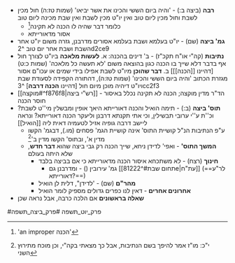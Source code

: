 * **רבה** (ביצה ב:) - 'והיה ביום הששי והכינו את אשר יביאו' (שמות טז:ה) חול מכין לשבת וחול מכין ליום טוב ואין יו"ט מכין לשבת ואין שבת מכינה ליום טוב
	* כלומר דבר שהיה לו הכנה לא תקינה[^1]
	* אסור מדאורייתא
* **גמ' ביצה** (שם) - יו"ט בעלמא ושבת בעלמא אסורים מדרבנן, גזרה משום יו"ט אחר השבת ושבת אחר יום טוב ^2d2ce9
* **נתיבות** (קה"י או"ח תקכ"ז) - ב' דינים בהכנה:
	א. **לעשות מלאכה** ביו"ט לצורך חול אף בדבר דלא שייך בו הכנה כגון בהוצאה משום 'לא תעשה כל מלאכה' (שמות כ:ט) \[דהיינו [[הכנה]]\]
	ב. **דבר שהוכן** מיו"ט לשבת אפילו בידי שמים או עכו"ם אסור מגזרת הכתוב 'והיה ביום הששי והכינו' (שמות טז:ה), דהתורה הקפידה לסעודת שבת ויו"ט דיהיה מוכן מיום חול \[דהיינו **הכנה דרבה**\] ^3cc2f3
* [[מוקצה#^f876f8|רש"י ביצה]] - הד"ר מדין מוקצה; הכנה לא תקינה נכלל באיסור חוסר הכנה
* **תוס' ביצה** (ב:) - תימה הואיל והכנה דאורייתא היאך אופין ומבשלין מי''ט לשבת? וכ''ת ע''י ערובי תבשילין, וכי אתי תקנתא דרבנן וליעקר הכנה דאורייתא? ונראה ליישב דרבה גופיה אזיל לטעמיה דאית ליה [[הואיל]]
	* ע"פ הנתיבות הנ"ל קושיית התוס' אינה קושיית הגמ' פסחים (מו.), דבגמ' הקשו מדין א', ובתוס' הקשו מדין ב'[^2]
	* **המשך התוס'** - ואפי' לדידן ניחא, שייך הכנה רק גבי ביצה שהוא **דבר חדש**, שלא היתה בעולם
		* **חינוך** (רצח) - לא משתכחא איסור הכנה מדאורייתא כי אם בביצה בלבד
			* גמ' עירובין () - ומדרבנן גם [[תחום שבת#^81222e|עת"ח]] (==לר"ע דאורייתא?==)
		* **מהר"ם** (שם) - 'לדידן", דלית לן הואיל
		* **אחרונים אחרים** - דאין לנו כפרים גדולים מספיק לומר הואיל
* **שאלה בראשונים** אם הלכה כרבה, אבל נראה שכן


#פרק_יוט_תשפה #פרק_ביצה_תשפה

[^1]: 'an improper הכנה'
[^2]: י"כ: מו"ז אמר להיפך בשם הנתיבות, אבל כך מצאתי בקה"י, וכן מוכח מתירוץ השני